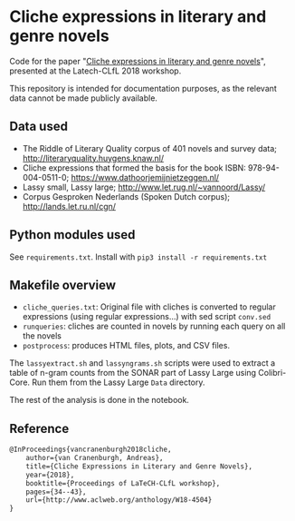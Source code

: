 # Cliche expressions in literary and genre novels

Code for the paper "[Cliche expressions in literary and genre novels](http://aclweb.org/anthology/W18-4504)",
presented at the Latech-CLfL 2018 workshop.

This repository is intended for documentation purposes, as the relevant data
cannot be made publicly available.

## Data used

- The Riddle of Literary Quality corpus of 401 novels and survey data; http://literaryquality.huygens.knaw.nl/
- Cliche expressions that formed the basis for the book ISBN: 978-94-004-0511-0; https://www.dathoorjemijnietzeggen.nl/
- Lassy small, Lassy large; http://www.let.rug.nl/~vannoord/Lassy/
- Corpus Gesproken Nederlands (Spoken Dutch corpus); http://lands.let.ru.nl/cgn/

## Python modules used

See `requirements.txt`.
Install with `pip3 install -r requirements.txt`

## Makefile overview

- `cliche_queries.txt`: Original file with cliches is converted to regular expressions (using regular expressions...) with sed script `conv.sed`
- `runqueries`: cliches are counted in novels by running each query on all the novels
- `postprocess`: produces HTML files, plots, and CSV files.

The `lassyextract.sh` and `lassyngrams.sh` scripts were used to extract a table
of n-gram counts from the SONAR part of Lassy Large using Colibri-Core. Run
them from the Lassy Large `Data` directory.

The rest of the analysis is done in the notebook.

## Reference

```latex
@InProceedings{vancranenburgh2018cliche,
    author={van Cranenburgh, Andreas},
    title={Cliche Expressions in Literary and Genre Novels},
    year={2018},
    booktitle={Proceedings of LaTeCH-CLfL workshop},
    pages={34--43},
    url={http://www.aclweb.org/anthology/W18-4504}
}
```
